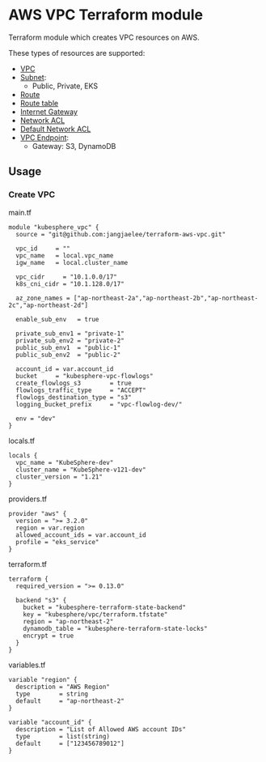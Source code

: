 # AWS VPC Terraform module

Terraform module which creates VPC resources on AWS.

These types of resources are supported:

* [VPC](https://registry.terraform.io/providers/hashicorp/aws/latest/docs/resources/vpc)
* [Subnet](https://registry.terraform.io/providers/hashicorp/aws/latest/docs/resources/subnet):
  * Public, Private, EKS
* [Route](https://registry.terraform.io/providers/hashicorp/aws/latest/docs/resources/route)
* [Route table](https://registry.terraform.io/providers/hashicorp/aws/latest/docs/resources/route_table)
* [Internet Gateway](https://registry.terraform.io/providers/hashicorp/aws/latest/docs/resources/internet_gateway)
* [Network ACL](https://registry.terraform.io/providers/hashicorp/aws/latest/docs/resources/network_acl)
* [Default Network ACL](https://registry.terraform.io/providers/hashicorp/aws/latest/docs/resources/default_network_acl)
* [VPC Endpoint](https://registry.terraform.io/providers/hashicorp/aws/latest/docs/resources/vpc_endpoint):
  * Gateway: S3, DynamoDB


## Usage
### Create VPC

main.tf
```hcl
module "kubesphere_vpc" {
  source = "git@github.com:jangjaelee/terraform-aws-vpc.git"

  vpc_id     = ""
  vpc_name   = local.vpc_name
  igw_name   = local.cluster_name

  vpc_cidr     = "10.1.0.0/17"
  k8s_cni_cidr = "10.1.128.0/17"
  
  az_zone_names = ["ap-northeast-2a","ap-northeast-2b","ap-northeast-2c","ap-northeast-2d"]

  enable_sub_env   = true
  
  private_sub_env1 = "private-1"
  private_sub_env2 = "private-2"
  public_sub_env1  = "public-1"
  public_sub_env2  = "public-2"
  
  account_id = var.account_id
  bucket     = "kubesphere-vpc-flowlogs"
  create_flowlogs_s3        = true
  flowlogs_traffic_type     = "ACCEPT"
  flowlogs_destination_type = "s3"
  logging_bucket_prefix     = "vpc-flowlog-dev/"
  
  env = "dev"
}
```

locals.tf
```hcl
locals {
  vpc_name = "KubeSphere-dev"
  cluster_name = "KubeSphere-v121-dev"
  cluster_version = "1.21"
}
```

providers.tf
```hcl
provider "aws" {
  version = ">= 3.2.0"
  region = var.region
  allowed_account_ids = var.account_id
  profile = "eks_service"
}
```

terraform.tf
```hcl
terraform {
  required_version = ">= 0.13.0"

  backend "s3" {
    bucket = "kubesphere-terraform-state-backend"
    key = "kubesphere/vpc/terraform.tfstate"
    region = "ap-northeast-2"
    dynamodb_table = "kubesphere-terraform-state-locks"
    encrypt = true
  }
}
```

variables.tf
```hcl
variable "region" {
  description = "AWS Region"
  type        = string
  default     = "ap-northeast-2"
}

variable "account_id" {
  description = "List of Allowed AWS account IDs"
  type        = list(string)
  default     = ["123456789012"]
}
```
